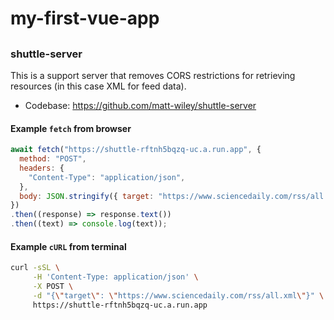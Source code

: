 # my-first-vue-app



## 

### shuttle-server

This is a support server that removes CORS restrictions for retrieving resources (in this case XML for feed data).

- Codebase: https://github.com/matt-wiley/shuttle-server

#### Example `fetch` from browser

```javascript
await fetch("https://shuttle-rftnh5bqzq-uc.a.run.app", {
  method: "POST",
  headers: {
    "Content-Type": "application/json",
  },
  body: JSON.stringify({ target: "https://www.sciencedaily.com/rss/all.xml" }),
})
.then((response) => response.text())
.then((text) => console.log(text));
```

#### Example `cURL` from terminal

```bash
curl -sSL \
     -H 'Content-Type: application/json' \
     -X POST \
     -d "{\"target\": \"https://www.sciencedaily.com/rss/all.xml\"}" \
     https://shuttle-rftnh5bqzq-uc.a.run.app
```